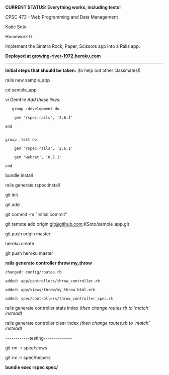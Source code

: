 **CURRENT STATUS: Everything works, including tests!**

CPSC 473 - Web Programming and Data Management

Katie Soto

Homework 6

Implement the Sinatra Rock, Paper, Scissors app into a Rails app.



**Deployed at [growing-river-1972.heroku.com](http://growing-river-1972.heroku.com/)**

---------------------------------------------------------------------------------

**Initial steps that should be taken:** (to help out other classmates!)

rails new sample_app 

cd sample_app

vi Gemfile *Add these lines:*

       group :development do

  		gem 'rspec-rails', '2.6.1'

	end


	group :test do

  		gem 'rspec-rails', '2.6.1'

  		gem 'webrat', '0.7.1'

	end

bundle install

rails generate rspec:install

git init

git add .

git commit -m "Initial commit"

git remote add origin git@github.com:KSoto/sample_app.git

git push origin master

heroku create

git push heroku master

**rails generate controller throw my_throw**

	changed: config/routes.rb

	added: app/controllers/throw_controller.rb

	added: app/views/throw/my_throw.html.erb

	added: spec/controllers/throw_controller_spec.rb

rails generate controller stats index *(then change routes.rb to 'match' instead)*

rails generate controller clear index *(then change routes.rb to 'match' instead)*

------------testing--------------

git rm -r spec/views

git rm -r spec/helpers

**bundle exec rspec spec/**

